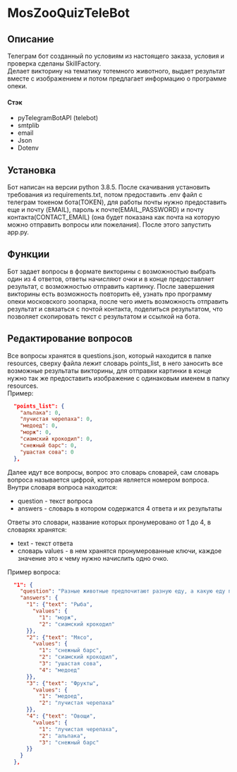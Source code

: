# MosZooQuizTeleBot
## Описание
 Телеграм бот созданный по условиям из настоящего заказа, условия и проверка сделаны SkillFactory.     
 Делает викторину на тематику тотемного животного, выдает результат вместе с изображением и потом предлагает информацию о программе опеки.      
#### Стэк
- pyTelegramBotAPI (telebot)
- smtplib
- email
- Json
- Dotenv

## Установка
Бот написан на версии python 3.8.5.
После скачивания установить требования из requirements.txt, потом предоставить .env файл с телеграм токеном бота(TOKEN), для работы почты нужно предоставить еще и почту (EMAIL), пароль к почте(EMAIL_PASSWORD) и почту контакта(CONTACT_EMAIL) (она будет показана как почта на которую можно отправить вопросы или пожелания).
После этого запустить app.py.   

## Функции
Бот задает вопросы в формате викторины с возможностью выбрать один из 4 ответов, ответы начисляют очки и в конце предоставляет результат, с возможностью отправить картинку.
После завершения викторины есть возможность повторить её, узнать про программу опеки московского зоопарка, после чего иметь возможность отправить результат и связаться с почтой контакта, поделиться результатом, что позволяет скопировать текст с результатом и ссылкой на бота.    

## Редактирование вопросов
Все вопросы хранятся в questions.json, который находится в папке resources, сверху файла лежит словарь points_list, в него заносить все возможные результаты викторины, для отправки картинки в конце нужно так же предоставить изображение с одинаковым именем в папку resources.   
Пример:
```json
  "points_list": {
    "альпака": 0,
    "лучистая черепаха": 0,
    "медоед": 0,
    "морж": 0,
    "сиамский крокодил": 0,
    "снежный барс": 0,
    "ушастая сова": 0
  },
```
Далее идут все вопросы, вопрос это словарь словарей, сам словарь вопроса называется цифрой, которая является номером вопроса.
Внутри словаря вопроса находится:
- question - текст вопроса
- answers - словарь в котором содержатся 4 ответа и их результаты
  
Ответы это словари, название которых пронумеровано от 1 до 4, в словарях хранятся:
- text - текст ответа
- словарь values - в нем хранятся пронумерованные ключи, каждое значение это к чему нужно начислить одно очко.

Пример вопроса:
```json
  "1": {
    "question": "Разные животные предпочитают разную еду, а какую еду предпочитаешь ты?",
    "answers": {
      "1": {"text": "Рыба",
        "values": {
          "1": "морж",
          "2": "сиамский крокодил"
      }},
      "2": {"text": "Мясо",
        "values": {
          "1": "снежный барс",
          "2": "сиамский крокодил",
          "3": "ушастая сова",
          "4": "медоед"
      }},
      "3": {"text": "Фрукты",
        "values": {
          "1": "медоед",
          "2": "лучистая черепаха"
      }},
      "4": {"text": "Овощи",
        "values": {
          "1": "лучистая черепаха",
          "2": "альпака",
          "3": "снежный барс"
      }}
    }
  },
```
